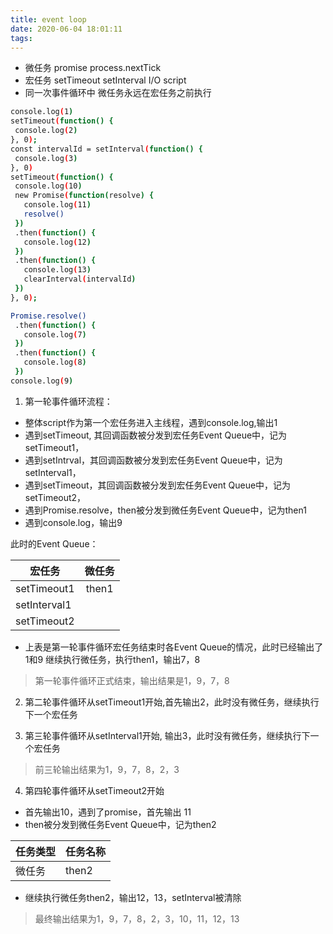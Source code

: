 ```yaml
---
title: event loop
date: 2020-06-04 18:01:11
tags:
---
```

- 微任务 promise  process.nextTick
- 宏任务 setTimeout  setInterval  I/O  script
- 同一次事件循环中  微任务永远在宏任务之前执行
 ``` bash
console.log(1)
setTimeout(function() {
  console.log(2)
}, 0);
const intervalId = setInterval(function() {
  console.log(3)
}, 0)
setTimeout(function() {
  console.log(10)
  new Promise(function(resolve) {
    console.log(11)
    resolve()
  })
  .then(function() {
    console.log(12)
  })
  .then(function() {
    console.log(13)
    clearInterval(intervalId)
  })
}, 0);

Promise.resolve()
  .then(function() {
    console.log(7)
  })
  .then(function() {
    console.log(8)
  })
console.log(9)
 ```

1. 第一轮事件循环流程：
- 整体script作为第一个宏任务进入主线程，遇到console.log,输出1
- 遇到setTimeout, 其回调函数被分发到宏任务Event Queue中，记为setTimeout1，
- 遇到setIntrval，其回调函数被分发到宏任务Event Queue中，记为setInterval1，
- 遇到setTimeout，其回调函数被分发到宏任务Event Queue中，记为setTimeout2，
- 遇到Promise.resolve，then被分发到微任务Event Queue中，记为then1
- 遇到console.log，输出9

此时的Event Queue：

宏任务 | 微任务
---|:---:
setTimeout1 | then1
setInterval1 |
setTimeout2 |

- 上表是第一轮事件循环宏任务结束时各Event Queue的情况，此时已经输出了1和9
继续执行微任务，执行then1，输出7，8




> 第一轮事件循环正式结束，输出结果是1，9，7，8



2. 第二轮事件循环从setTimeout1开始,首先输出2，此时没有微任务，继续执行下一个宏任务


3. 第三轮事件循环从setInterval1开始, 输出3，此时没有微任务，继续执行下一个宏任务



> 前三轮输出结果为1，9，7，8，2，3



4. 第四轮事件循环从setTimeout2开始

- 首先输出10，遇到了promise，首先输出 11
- then被分发到微任务Event Queue中，记为then2




任务类型 | 任务名称
---|:---
微任务 | then2

- 继续执行微任务then2，输出12，13，setInterval被清除




> 最终输出结果为1，9，7，8，2，3，10，11，12，13